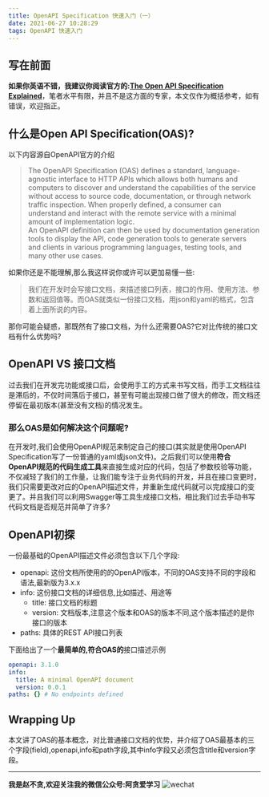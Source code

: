 ```yaml
---
title: OpenAPI Specification 快速入门（一）
date: 2021-06-27 10:28:29
tags: OpenAPI 快速入门
---
```

## 写在前面
**如果你英语不错，我建议你阅读官方的:[The Open API Specification Explained](https://oai.github.io/Documentation/specification.html)**，笔者水平有限，并且不是这方面的专家，本文仅作为概括参考，如有错误，欢迎指正。  
  


## 什么是Open API Specification(OAS)?
以下内容源自OpenAPI官方的介绍
> The OpenAPI Specification (OAS) defines a standard, language-agnostic interface to HTTP APIs which allows both humans and computers to discover and understand the capabilities of the service without access to source code, documentation, or through network traffic inspection. When properly defined, a consumer can understand and interact with the remote service with a minimal amount of implementation logic.  
> An OpenAPI definition can then be used by documentation generation tools to display the API, code generation tools to generate servers and clients in various programming languages, testing tools, and many other use cases.

如果你还是不能理解,那么我这样说你或许可以更加易懂一些:  

>我们在开发时会写接口文档，来描述接口列表，接口的作用、使用方法、参数和返回值等。而OAS就类似一份接口文档，用json和yaml的格式，包含着上面所说的内容。

那你可能会疑惑，那既然有了接口文档，为什么还需要OAS?它对比传统的接口文档有什么优势吗?

## OpenAPI VS 接口文档
过去我们在开发完功能或接口后，会使用手工的方式来书写文档，而手工文档往往是滞后的，不仅时间落后于接口，甚至有可能出现接口做了很大的修改，而文档还停留在最初版本(甚至没有文档)的情况发生。

### 那么OAS是如何解决这个问题呢?

在开发时,我们会使用OpenAPI规范来制定自己的接口(其实就是使用OpenAPI Specification写了一份普通的yaml或json文件)。之后我们可以使用**符合OpenAPI规范的代码生成工具**来直接生成对应的代码，包括了参数校验等功能，不仅减轻了我们的工作量，让我们能专注于业务代码的开发，并且在接口变更时，我们只需要更改对应的OpenAPI描述文件，并重新生成代码就可以完成接口的变更了。并且我们可以利用Swagger等工具生成接口文档，相比我们过去手动书写代码文档是否规范并简单了许多?

## OpenAPI初探
一份最基础的OpenAPI描述文件必须包含以下几个字段:
 - openapi: 这份文档所使用的的OpenAPI版本，不同的OAS支持不同的字段和语法,最新版为3.x.x
 - info: 这份接口文档的详细信息,比如描述、用途等
    - title: 接口文档的标题
    - version: 文档版本,注意这个版本和OAS的版本不同,这个版本描述的是你接口的版本
 - paths: 具体的REST API接口列表

下面给出了一个**最简单的,符合OAS的**接口描述示例
```yaml
openapi: 3.1.0
info:
  title: A minimal OpenAPI document
  version: 0.0.1
paths: {} # No endpoints defined
```

## Wrapping Up
本文讲了OAS的基本概念，对比普通接口文档的优势，并介绍了OAS最基本的三个字段(field),openapi,info和path字段,其中info字段又必须包含title和version字段。  
  

<hr>
  

**我是赵不贪,欢迎关注我的微信公众号:阿贪爱学习**
![wechat](img/wechat-green.png)